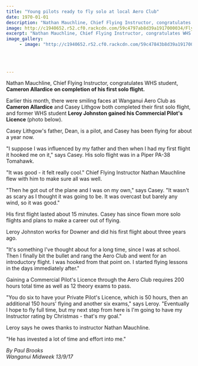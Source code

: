 ```yaml
---
title: "Young pilots ready to fly solo at local Aero Club"
date: 1970-01-01
description: "Nathan Mauchline, Chief Flying Instructor, congratulates Cameron Allardice on completion of his first solo flight..."
image: http://c1940652.r52.cf0.rackcdn.com/59c4797ab8d39a1917000034/Flying-cameron-Allardice-sept-2017.jpg
excerpt: "Nathan Mauchline, Chief Flying Instructor, congratulates WHS student, Cameron Allardice on completion of his first solo flight."
image_gallery:
     - image: "http://c1940652.r52.cf0.rackcdn.com/59c47843b8d39a1917000030/flying-leroy-johston-ex-chron-sept.jpg"
    
    
    
    
---
```


<p><span>Nathan Mauchline, Chief Flying Instructor, congratulates WHS student, <strong>Cameron Allardice</strong> <strong>on completion of his first solo flight.</strong></span></p>
<p><span><span>Earlier this month, there were smiling faces at Wanganui Aero Club as <span><strong>Cameron Allardice</strong> and&nbsp;</span>Casey Lithgow both completed their first solo flight, and former WHS student <strong>Leroy Johnston gained his Commercial Pilot's Licence </strong>(photo below).</span></span></p>
<p class="element element-paragraph">Casey Lithgow's father, Dean, is a pilot, and Casey has been flying for about a year now.</p>
<p class="element element-paragraph">"I suppose I was influenced by my father and then when I had my first flight it hooked me on it," says Casey. His solo flight was in a Piper PA-38 Tomahawk.</p>
<p class="element element-paragraph">"It was good - it felt really cool." Chief Flying Instructor Nathan Mauchline flew with him to make sure all was well.</p>
<p class="element element-paragraph">"Then he got out of the plane and I was on my own," says Casey. "It wasn't as scary as I thought it was going to be. It was overcast but barely any wind, so it was good."</p>
<p class="element element-paragraph">His first flight lasted about 15 minutes. Casey has since flown more solo flights and plans to make a career out of flying.</p>
<p class="element element-paragraph">Leroy Johnston works for Downer and did his first flight about three years ago.</p>
<p class="element element-paragraph">"It's something I've thought about for a long time, since I was at school. Then I finally bit the bullet and rang the Aero Club and went for an introductory flight. I was hooked from that point on. I started flying lessons in the days immediately after."</p>
<p class="element element-paragraph"><span>Gaining a Commercial Pilot's Licence through the Aero Club requires 200 hours total time as well as 12 theory exams to pass.</span></p>
<p class="element element-paragraph"><span>"You do six to have your Private Pilot's Licence, which is 50 hours, then an additional 150 hours' flying and another six exams," says Leroy. "Eventually I hope to fly full time, but my next step from here is I'm going to have my Instructor rating by Christmas - that's my goal."</span></p>
<p class="element element-paragraph"><span>Leroy says he owes thanks to instructor Nathan Mauchline.</span></p>
<p class="element element-paragraph"><span>"He has invested a lot of time and effort into me."</span></p>
<p><em>By Paul Brooks<br />Wanganui Midweek 13/9/17</em></p>

